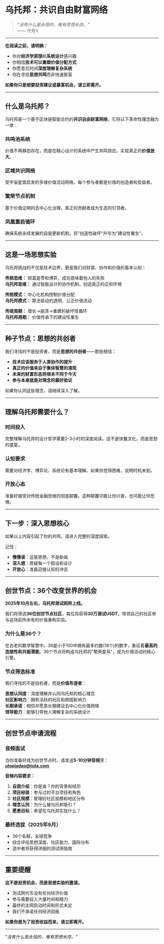 # 乌托邦：共识自由财富网络

> *"没有什么是永恒的，唯有思想长存。"*  
> —— 代号V

---

**在阅读之前，请明确：**

- 你对**经济学原理**和**系统设计**感兴趣
- 你相信**技术可以重塑价值分配方式**
- 你愿意花时间**深度理解复杂系统**
- 你在寻找**思想共鸣**而非快速致富

**如果你只是想要投资建议或暴富机会，请立即离开。**

---

## 什么是乌托邦？

乌托邦是一个基于区块链智能合约的**共识自由财富网络**，它将以下革命性理念融为一体：

### 共鸣池系统
价值不再静态存在，而是在精心设计的系统中产生共鸣效应，实现真正的**价值放大**。

### 区域共识网络  
受宇宙星盘启发的多维价值流动网络，每个参与者都是价值的创造者和受益者。

### 繁荣节点机制
基于价值证明的去中心化治理，真正的贡献者成为生态的引领者。

### 凤凰重启循环
确保系统永续发展的自我更新机制，将"创造性破坏"升华为"建设性重生"。

---

## 这是一场思想实验

乌托邦挑战的不仅是技术边界，更是我们对财富、协作和价值的基本认知：

**传统思维：** 财富是零和博弈，成功意味着他人的失败  
**乌托邦思维：** 通过智能设计的协作机制，创造真正的正和环境

**传统模式：** 中心化机构控制价值分配  
**乌托邦模式：** 算法驱动的透明、公正价值流动

**传统周期：** 增长→崩溃→重建的破坏性循环  
**乌托邦周期：** 价值传承下的建设性重生

---

## 种子节点：思想的共创者

我们寻找的不是投资者，而是**思想的共创者**——那些相信：

- **技术应该服务于人类协作的提升**
- **真正的价值来自于集体智慧的涌现**  
- **未来的财富形态将根本不同于今天**
- **参与本身就是对理念的最好验证**

如果你认同这些理念，请继续深入了解。

---

## 理解乌托邦需要什么？

### 时间投入
完整理解乌托邦的设计哲学需要2-3小时的深度阅读。这不是快餐文化，而是思想的盛宴。

### 认知要求  
需要对经济学、博弈论、系统论有基本理解。如果你觉得困难，说明时机未到。

### 开放心态
准备好接受对传统金融思维的彻底颠覆。这种颠覆可能让你兴奋，也可能让你恐惧。

---

## 下一步：深入思想核心

如果以上内容引起了你的共鸣，请进入完整的深度探索。

记住：
- **慢慢读**：这是思想，不是新闻
- **深入想**：质疑每一个假设和设计
- **开放心**：准备迎接认知的冲击

---

## 创世节点：36个改变世界的机会

**2025年10月左右，乌托邦测试网将上线。**

我们将筛选**36位创世节点社区**，每位将获得**30万测试USDT**，带领自己的社区参与这场前所未有的价值重构实验。

### 为什么是36个？

在古老的数学智慧中，36是小于100中拥有最多约数(18个)的数字，象征着**最高的连接性和共振潜能**。36个节点将构成乌托邦的"繁荣星系"，成为价值流动的核心引擎。

### 节点筛选标准

我们寻找的不是投机者，而是**价值布道者**：

**思想认同度**：深度理解并认同乌托邦的核心理念  
**社区影响力**：拥有活跃的社区和跨国影响力  
**长期承诺**：相信并愿意长期建设去中心化价值网络  
**领导能力**：能够引导他人理解复杂的系统设计  

---

## 创世节点申请流程

### 音频面试
当你准备好成为创世节点时，请发送**5-10分钟音频**至：  
**utopiadao@tuta.com**

**音频内容要求：**
1. **自我介绍**：你是谁？你的背景和经历
2. **项目经验**：参与过的平台项目和角色
3. **社区规模**：管理的社区规模和地区分布
4. **理念认同**：为什么被乌托邦吸引？
5. **愿景目标**：希望在乌托邦实现什么？

### 最终选拔（2025年9月）
- 36个名额，全球竞争
- 综合评估思想深度、社区能力、国际分布
- 选中者将获得详细的测试网指南

---

## 重要提醒

**这不是投资机会，而是思想实验的邀请。**

- 测试网代币没有任何经济价值
- 参与需要投入大量时间和精力
- 最终的主网启动时间和形式未定
- 我们不承诺任何经济回报

**如果你是为了投资收益而来，请立即离开。**

---

*"没有什么是永恒的，唯有思想长存。"*